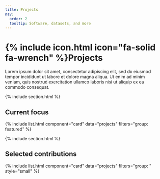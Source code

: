 ```yaml
---
title: Projects
nav:
  order: 2
  tooltip: Software, datasets, and more
---
```


# {% include icon.html icon="fa-solid fa-wrench" %}Projects

Lorem ipsum dolor sit amet, consectetur adipiscing elit, sed do eiusmod tempor incididunt ut labore et dolore magna aliqua.
Ut enim ad minim veniam, quis nostrud exercitation ullamco laboris nisi ut aliquip ex ea commodo consequat.


{% include section.html %}

## Current focus

{% include list.html component="card" data="projects" filters="group: featured" %}

{% include section.html %}

## Selected contributions 

{% include list.html component="card" data="projects" filters="group: " style="small" %}
